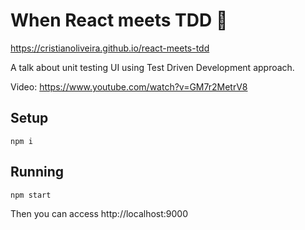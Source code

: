 # When React meets TDD 🤝

https://cristianoliveira.github.io/react-meets-tdd

A talk about unit testing UI using Test Driven Development approach.

Video:
https://www.youtube.com/watch?v=GM7r2MetrV8

## Setup
```
npm i
```

## Running
```
npm start
```

Then you can access http://localhost:9000
